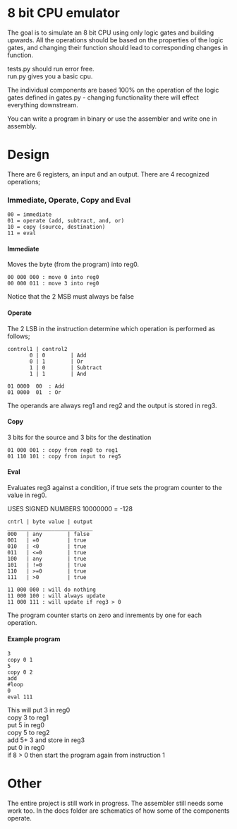 
# 8 bit CPU emulator

The goal is to simulate an 8 bit CPU using only logic gates and building upwards. All the operations should be based on the properties of the logic gates, and changing their function should lead to corresponding changes in function.   


tests.py should run error free.  
run.py gives you a basic cpu.

The individual components are based 100% on the operation of the logic gates defined in gates.py - changing functionality there will effect everything downstream.

You can write a program in binary or use the assembler and write one in assembly.

# Design

There are 6 registers, an input and an output. There are 4 recognized operations; 
### Immediate, Operate, Copy and Eval
```
00 = immediate   
01 = operate (add, subtract, and, or)   
10 = copy (source, destination)   
11 = eval
```

#### Immediate
Moves the byte (from the program) into reg0.
```
00 000 000 : move 0 into reg0   
00 000 011 : move 3 into reg0
```   
Notice that the 2 MSB must always be false

#### Operate
The 2 LSB in the instruction determine which operation is performed as follows;  
```
control1 | control2
       0 | 0        | Add  
       0 | 1        | Or  
       1 | 0        | Subtract   
       1 | 1        | And

01 0000  00  : Add  
01 0000  01  : Or  
```
The operands are always reg1 and reg2 and the output is stored in reg3.

#### Copy  

3 bits for the source and 3 bits for the destination
```
01 000 001 : copy from reg0 to reg1  
01 110 101 : copy from input to reg5
```
#### Eval
Evaluates reg3 against a condition, if true sets the program counter to the value in reg0.

USES SIGNED NUMBERS 10000000 = -128  

    cntrl | byte value | output
    ___________________________
    000   | any        | false
    001   | =0         | true
    010   | <0         | true
    011   | <=0        | true
    100   | any        | true
    101   | !=0        | true
    110   | >=0        | true
    111   | >0         | true

```
11 000 000 : will do nothing  
11 000 100 : will always update  
11 000 111 : will update if reg3 > 0
```
The program counter starts on zero and inrements by one for each operation.

#### Example program
```
3  
copy 0 1  
5  
copy 0 2  
add  
#loop  
0  
eval 111
```
This will put 3 in reg0  
copy 3 to reg1  
put 5 in reg0  
copy 5 to reg2  
add 5+ 3 and store in reg3  
put 0 in reg0  
if 8 > 0 then start the program again from instruction 1


# Other


The entire project is still work in progress. The assembler still needs some work too.
In the docs folder are schematics of how some of the components operate.
